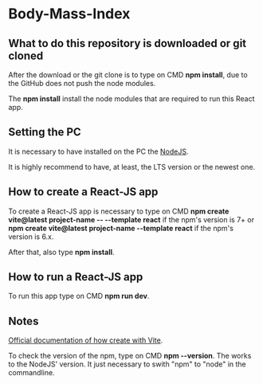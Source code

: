 # Body-Mass-Index

## What to do this repository is downloaded or git cloned

After the download or the git clone is to type on CMD **npm install**, due to the GitHub does not push the node modules.

The **npm install** install the node modules that are required to run this React app.

## Setting the PC

It is necessary to have installed on the PC the [NodeJS](https://nodejs.org/en/).

It is highly recommend to have, at least, the LTS version or the newest one.

## How to create a React-JS app

To create a React-JS app is necessary to type on CMD **npm create vite@latest project-name -- --template react** if the npm's version is 7+ or **npm create vite@latest project-name --template react** if the npm's version is 6.x.

After that, also type **npm install**.

## How to run a React-JS app

To run this app type on CMD **npm run dev**.

## Notes

[Official documentation of how create with Vite](https://www.npmjs.com/package/create-vite).

To check the version of the npm, type on CMD **npm --version**. The works to the NodeJS' version. It just necessary to swith "npm" to "node" in the commandline.